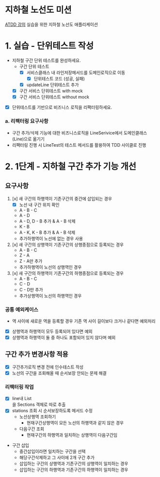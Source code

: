 # 지하철 노선도 미션
[ATDD 강의](https://edu.nextstep.camp/c/R89PYi5H) 실습을 위한 지하철 노선도 애플리케이션

# 1. 실습 - 단위테스트 작성
* 지하철 구간 단위 테스트를 완성하세요.
  * 구간 단위 테스트
    * [x] 서비스클래스 내 라인저장메서드를 도메인로직으로 이동
      * [x] 단위테스트 코드 (성공, 실패)
    * [x] updateLine 단위테스트 추가
  * [x] 구간 서비스 단위테스트 with mock
  * [x] 구간 서비스 단위테스트 without mock
* [x] 단위테스트를 기반으로 비즈니스 로직을 리팩터링하세요.

### a. 리팩터링 요구사항
* 구간 추가/삭제 기능에 대한 비즈니스로직을 LineSerivice에서 도메인클래스(Line)으로 옮기기
* 리팩터링 진행 시 LineTest의 테스트 메서드를 활용하여 TDD 사이클로 진행

# 2. 1단계 - 지하철 구간 추가 기능 개선
## 요구사항
1. [x] 새 구간의 하행역이 기존구간의 중간에 삽입되는 경우
   * [x] 노선 내 구간 위치 확인
   * A - B - C
   * A - D
   * A - D, D - B 추가 & A - B 삭제
   * K - B
   * A - K, K - B 추가 & A - B 삭제
   * 추가하행역이 노선에 없는 경우 사용
2. [x] 새 구간의 상행역이 기존구간의 상행종점으로 등록되는 경우
   * A - B - C
   * Z - A
   * Z - A만 추가
   * 추가하행역이 노선의 상행역인 경우
3. [x] 새 구간의 하행역이 기존구간의 하행종점으로 등록되는 경우
   * A - B - C
   * C - D
   * C - D만 추가
   * 추가상행역이 노선의 하행역인 경우

### 공통 예외케이스
* 역 사이에 새로운 역을 등록할 경우 기존 역 사이 길이보다 크거나 같다면 예외처리
* [x] 상행역과 하행역이 모두 등록되어 있다면 예외
* [x] 상행역과 하행역이 둘 중 하나도 포함되어 있지 않다며 예외

## 구간 추가 변경사항 적용
* [x] 구간추가로직 변경 전에 인수테스트 작성
* [x] 노선의 구간을 조회해올 때 순서보장 안되는 문제 해결

### 리팩터링 작업
* [x] line내 List<Section>을 Sections 객체로 따로 추출
* [x] stations 조회 시 순서보장하도록 메서드 수정
  * 노선상행역 조회하기
    * 현재구간상행역이 모든 노선의 하행역과 같지 않은 경우
  * 다음구간 조회
    * 현재구간의 하행역과 일치하는 상행역이 다음구간임
* 구간 삽입 
  * 중간삽입이라면 일치하는 구간을 선택
  * 해당구간삭제하고 그 사이에 2개 구간 추가
  * 삽입하는 구간의 상행역과 기존구간의 상행역이 일치하는 경우
  * 삽입하는 구간의 하행역과 기존구간의 하행역이 일치하는 경우